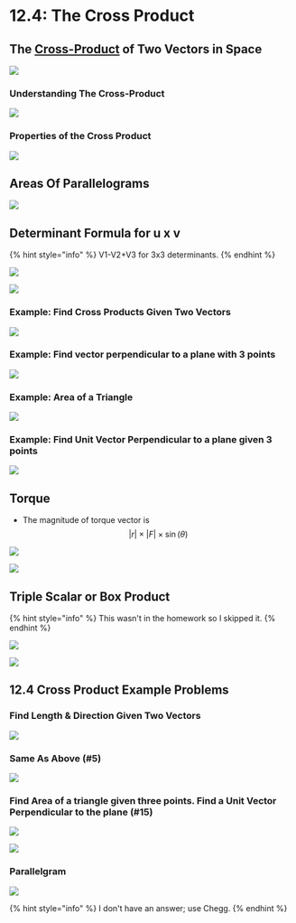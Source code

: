 # 12.4: The Cross Product

## The [Cross-Product](https://www.mathsisfun.com/algebra/vectors-cross-product.html) of Two Vectors in Space

![](../../../.gitbook/assets/image%20%28312%29.png)

### Understanding The Cross-Product

![](../../../.gitbook/assets/image%20%28285%29.png)

### Properties of the Cross Product

![](../../../.gitbook/assets/image%20%28301%29.png)

## Areas Of Parallelograms

![](../../../.gitbook/assets/image%20%28272%29.png)

## Determinant Formula for u x v

{% hint style="info" %}
V1-V2+V3 for 3x3 determinants. 
{% endhint %}

![](../../../.gitbook/assets/image%20%28276%29.png)

![](../../../.gitbook/assets/image%20%28296%29.png)

### Example: Find Cross Products Given Two Vectors

![](../../../.gitbook/assets/image%20%28261%29.png)

### Example: Find vector perpendicular to a plane with 3 points

![](../../../.gitbook/assets/image%20%28322%29.png)

### Example: Area of a Triangle

![](../../../.gitbook/assets/image%20%28325%29.png)

### Example: Find Unit Vector Perpendicular to a plane given 3 points

![](../../../.gitbook/assets/image%20%28259%29.png)

## Torque

* The magnitude of torque vector is $$|r| \times |F| \times \sin(\theta)$$ 

![](../../../.gitbook/assets/image%20%28258%29.png)

![](../../../.gitbook/assets/image%20%28330%29.png)

## Triple Scalar or Box Product

{% hint style="info" %}
This wasn't in the homework so I skipped it.
{% endhint %}

![](../../../.gitbook/assets/image%20%28275%29.png)

![](../../../.gitbook/assets/image%20%28254%29.png)

## 12.4 Cross Product Example Problems

### Find Length & Direction Given Two Vectors

![](../../../.gitbook/assets/image%20%28303%29.png)

### Same As Above \(\#5\)

![](../../../.gitbook/assets/image%20%28295%29.png)

### Find Area of a triangle given three points. Find a Unit Vector Perpendicular to the plane \(\#15\)

![](../../../.gitbook/assets/hw-2-michael-chase-1.jpg)

![](../../../.gitbook/assets/hw-2-michael-chase-2.jpg)

### Parallelgram

![](../../../.gitbook/assets/image%20%28284%29.png)

{% hint style="info" %}
I don't have an answer; use Chegg.
{% endhint %}



